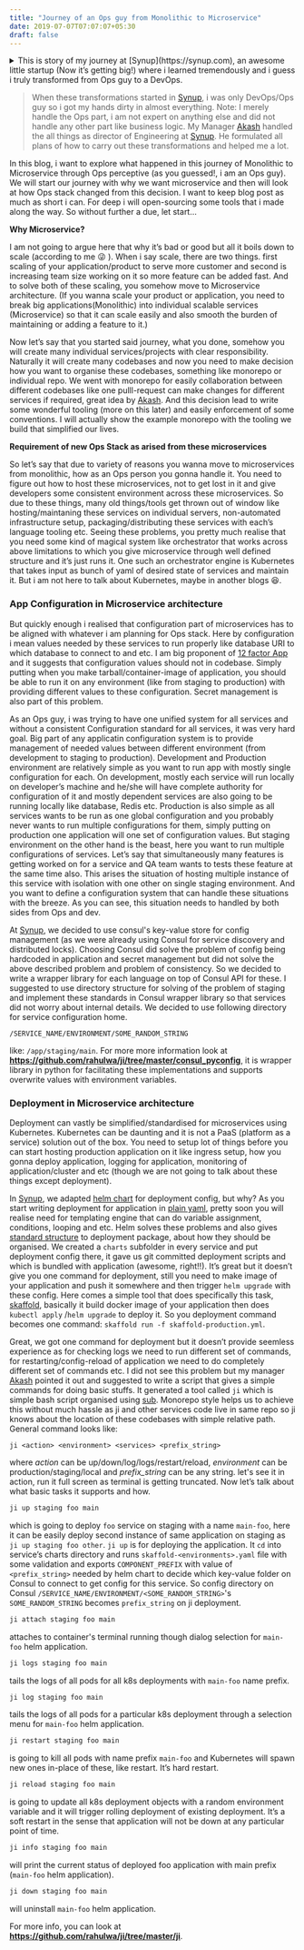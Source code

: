 ```yaml
---
title: "Journey of an Ops guy from Monolithic to Microservice"
date: 2019-07-07T07:07:07+05:30
draft: false
---
```

<details>
 <summary>This is story of my journey at [Synup](https://synup.com), an awesome little startup (Now it’s getting big!) where i learned tremendously and i guess i truly transformed from Ops guy to a DevOps.</summary>
 This blogpost talks about how to handle Ops stack in era of Microservices, just scratchs the surface.
</details>
<!--more-->

> When these transformations started in [Synup](https://synup.com), i was only DevOps/Ops guy so i got my hands dirty in almost everything. Note: I merely handle the Ops part, i am not expert on anything else and did not handle any other part like business logic. My Manager [Akash](https://hashnuke.com) handled the all things as director of Engineering at [Synup](https://synup.com). He formulated all plans of how to carry out these transformations and helped me a lot.

In this blog, i want to explore what happened in this journey of Monolithic to Microservice through Ops perceptive (as you guessed!, i am an Ops guy). We will start our journey with why we want microservice and then will look at how Ops stack changed from this decision. I want to keep blog post as much as short i can. For deep i will open-sourcing some tools that i made along the way.
So without further a due, let start…

**Why Microservice?**

I am not going to argue here that why it’s bad or good but all it boils down to scale (according to me 😜 ).  When i say scale, there are two things. first scaling of your application/product to serve more customer and second is increasing team size working on it so more feature can be added fast. And to solve both of these scaling, you somehow move to Microservice architecture. (If you wanna scale your product or application, you need to break big applications(Monolithic) into individual scalable services (Microservice) so that it can scale easily and also smooth the burden of maintaining or adding a feature to it.)

Now let’s say that you started said journey, what you done, somehow you will create many individual services/projects with clear responsibility. Naturally it will create many codebases and now you need to make decision how you want to organise these codebases, something like monorepo or individual repo.
We went with monorepo for easily collaboration between different codebases like one pulll-request can make changes for different services if required, great idea by [Akash](https://hashnuke.com/). And this decision lead to write some wonderful tooling (more on this later) and easily enforcement of some conventions. I will actually show the example monorepo with the tooling we build that simplified our lives.

**Requirement of new Ops Stack as arised from these microservices**

So let’s say that due to variety of reasons you wanna move to microservices from monolithic, how as an Ops person you gonna handle it. You need to figure out how to host these microservices, not to get lost in it and give developers some consistent environment across these microservices. So due to these things, many old things/tools get thrown out of window like hosting/maintaning these services on individual servers, non-automated infrastructure setup, packaging/distributing these services with each’s language tooling etc.
Seeing these problems, you pretty much realise that you need some kind of magical system like orchestrator that works across above limitations to which you give microservice through well defined structure and it’s just runs it. One such an orchestrator engine is Kubernetes that takes input as bunch of yaml of desired state of services and maintain it. But i am not here to talk about Kubernetes, maybe in another blogs 😆.

### App Configuration in Microservice architecture

But quickly enough i realised that configuration part of microservices has to be aligned with whatever i am planning for Ops stack. Here by configuration i mean values needed by these services to run properly like database URI to which database to connect to and etc. I am big proponent of [12 factor App](https://12factor.net/) and it suggests that configuration values should not in codebase. Simply putting when you make tarball/container-image of application, you should be able to run it on any environment (like from staging to production) with providing different values to these configuration. Secret management is also part of this problem.

As an Ops guy, i was trying to have one unified system for all services and without a consistent Configuration standard for all services, it was very hard goal. Big part of any applicatin configuration system is to provide management of needed values between different environment (from development to staging to production). Development and Production environment are relatively simple as you want to run app with mostly single configuration for each. On development, mostly each service will run locally on developer’s machine and he/she will have complete authority for configuration of it and mostly dependent services are also going to be running locally like database, Redis etc. Production is also simple as all services wants to be run as one global configuration and you probably never wants to run multiple configurations for them, simply putting on production one application will one set of configuration values. But staging environment on the other hand is the beast, here you want to run multiple configurations of services. Let’s say that simultaneously many features is getting worked on for a service and QA team wants to tests these feature at the same time also. This arises the situation of hosting multiple instance of this service with isolation with one other on single staging environment. And you want to define a configuration system that can handle these situations with the breeze. As you can see, this situation needs to handled by both sides from Ops and dev.

At [Synup](https://synup.com), we decided to use consul's key-value store for config management (as we were already using Consul for service discovery and distributed locks). Choosing Consul did solve the problem of config being hardcoded in application and secret management but did not solve the above described problem and problem of consistency. So we decided to write a wrapper library for each language on top of Consul API for these. I suggested to use directory structure for solving of the problem of staging and implement these standards in Consul wrapper library so that services did not worry about internal details. We decided to use following directory for service configuration home.
```
/SERVICE_NAME/ENVIRONMENT/SOME_RANDOM_STRING
```
like: `/app/staging/main`.
For more more information look at **https://github.com/rahulwa/ji/tree/master/consul_pyconfig**, it is wrapper library in python for facilitating these implementations and supports overwrite values with environment variables.

### Deployment in Microservice architecture

Deployment can vastly be simplified/standardised for microservices using Kubernetes. Kubernetes can be daunting and it is not a PaaS (platform as a service) solution out of the box.
You need to setup lot of things before you can start hosting production application on it like ingress setup, how you gonna deploy application, logging for application, monitoring of application/cluster and etc (though we are not going to talk about these things except deployment).

In [Synup](https://synup.com), we adapted [helm chart](https://helm.sh/) for deployment config, but why? As you start writing deployment for application in [plain yaml](https://kubernetes.io/docs/concepts/workloads/controllers/deployment/#creating-a-deployment), pretty soon you will realise need for templating engine that can do variable assignment, conditions, looping and etc. Helm solves these problems and also gives [standard structure](https://helm.sh/docs/developing_charts/#the-chart-file-structure) to deployment package, about how they should be organised.
We created a `charts` subfolder in every service and put deployment config there, it gave us git committed deployment scripts and which is bundled with application (awesome, right!!). It’s great but it doesn’t give you one command for deployment, still you need to make image of your application and push it somewhere and then trigger `helm upgrade`  with these config. Here comes a simple tool that does specifically this task, [skaffold](https://github.com/GoogleContainerTools/skaffold), basically it build docker image of your application then does `kubectl apply` /`helm upgrade` to deploy it. So you deployment command becomes one command:  `skaffold run -f skaffold-production.yml`.

Great, we got one command for deployment but it doesn’t provide seemless experience as for checking logs we need to run different set of commands, for restarting/config-reload of application we need to do completely different set of commands etc. I did not see this problem but my manager [Akash](https://hashnuke.com) pointed it out and suggested to write a script that gives a simple commands for doing basic stuffs. It generated a tool called `ji` which is simple bash script organised using [sub](https://github.com/basecamp/sub). Monorepo style helps us to achieve this without much hassle as ji and other services code live in same repo so ji knows about the location of these codebases with simple relative path. General command looks like:
```
ji <action> <environment> <services> <prefix_string>
```
where *action* can be up/down/log/logs/restart/reload, *environment* can be production/staging/local and *prefix_string* can be any string. let's see it in action, run it full screen as terminal is getting truncated. <script id="asciicast-255857" src="https://asciinema.org/a/255857.js" async></script>
Now let’s talk about what basic tasks it supports and how.
```sh
ji up staging foo main
```
which is going to deploy `foo` service on staging with a name `main-foo`, here it can be easily deploy second instance of same application on staging as `ji up staging foo other`. `ji up` is for deploying the application. It `cd` into service’s charts directory and runs `skaffold-<environments>.yaml` file with some validation and exports `COMPONENT_PREFIX` with value of `<prefix_string>` needed by helm chart to decide which key-value folder on Consul to connect to get config for this service. So config directory on Consul `/SERVICE_NAME/ENVIRONMENT/<SOME_RANDOM_STRING>`'s `SOME_RANDOM_STRING` becomes `prefix_string` on ji deployment.
```sh
ji attach staging foo main
```
attaches to container's terminal running though dialog selection for `main-foo` helm application.
```sh
ji logs staging foo main
```
tails the logs of all pods for all k8s deployments with `main-foo` name prefix.
```sh
ji log staging foo main
```
tails the logs of all pods for a particular k8s deployment through a selection menu for `main-foo` helm application.
```sh
ji restart staging foo main
```
is going to kill all pods with name prefix `main-foo` and Kubernetes will spawn new ones in-place of these, like restart. It’s hard restart.
```sh
ji reload staging foo main
```
is going to update all k8s deployment objects with a random environment variable and it will trigger rolling deployment of existing deployment. It’s a soft restart in the sense that application will not be down at any particular point of time.
```sh
ji info staging foo main
```
will print the current status of deployed foo application with main prefix (`main-foo` helm application).
```sh
ji down staging foo main
```
will uninstall `main-foo` helm application.

For more info, you can look at **https://github.com/rahulwa/ji/tree/master/ji**.
